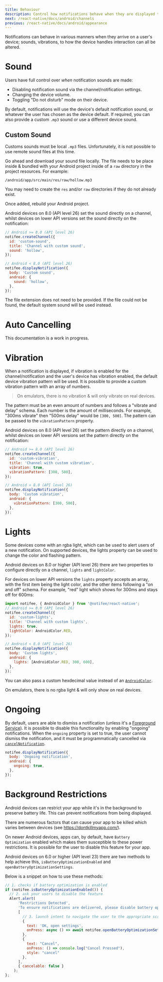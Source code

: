 ```yaml
---
title: Behaviour
description: Control how notifications behave when they are displayed to your users & how they impact a physical device.
next: /react-native/docs/android/channels
previous: /react-native/docs/android/appearance
---
```


Notifications can behave in various manners when they arrive on a user's device; sounds, vibrations, to how the device
handles interaction can all be altered.

# Sound

Users have full control over _when_ notification sounds are made:

- Disabling notification sound via the channel/notification settings.
- Changing the device volume.
- Toggling "Do not disturb" mode on their device.

By default, notifications will use the device's default notification sound, or whatever the user has chosen as the device default.
If required, you can also provide a custom `.mp3` sound or use a different device sound.

## Custom Sound

Customs sounds must be local `.mp3` files. Unfortunately, it is not possible to use remote sound files at this time.

Go ahead and download your sound file locally. The file needs to be place inside & bundled with your Android project inside
of a `raw` directory in the project resources. For example:

`/android/app/src/main/res/raw/hollow.mp3`

You may need to create the `res` and/or `raw` directories if they do not already exist.

Once added, rebuild your Android project.

Android devices on 8.0 (API level 26) set the sound directly on a channel, whilst devices on lower API versions set the
sound directly on the notification:

```js
// Android >= 8.0 (API level 26)
notifee.createChannel({
  id: 'custom-sound',
  title: 'Channel with custom sound',
  sound: 'hollow',
});

// Android < 8.0 (API level 26)
notifee.displayNotification({
  body: 'Custom sound',
  android: {
    sound: 'hollow',
  },
});
```

The file extension does not need to be provided. If the file could not be found, the default system sound will be used instead.

# Auto Cancelling

This documentation is a work in progress.

# Vibration

When a notification is displayed, if vibration is enabled for the channel/notification and the user's device has vibration
enabled, the default device vibration pattern will be used. It is possible to provide a custom vibration pattern
with an array of numbers.

> On emulators, there is no vibration & will only vibrate on real devices.

The pattern must be an even amount of numbers and follows a "vibrate and delay" schema. Each number is the amount of
milliseconds. For example, "300ms vibrate" then "500ms delay" would be `[300, 500]`. The pattern can be passed to the
`vibrationPattern` property.

Android devices on 8.0 (API level 26) set the pattern directly on a channel, whilst devices on lower API versions set the pattern directly on the notification:

```js
// Android >= 8.0 (API level 26)
notifee.createChannel({
  id: 'custom-vibration',
  title: 'Channel with custom vibration',
  vibration: true,
  vibrationPattern: [300, 500],
});

// Android < 8.0 (API level 26)
notifee.displayNotification({
  body: 'Custom vibration',
  android: {
    vibrationPattern: [300, 500],
  },
});
```

# Lights

Some devices come with an rgba light, which can be used to alert users of a new notification. On supported devices, the lights property can be used to change the color and flashing pattern.

Android devices on 8.0 or higher (API level 26) there are two properties to configure directly on a channel, `lights` and `lightColor`.

For devices on lower API versions the `lights` property accepts an array, with the first item being the light color, and the other items following a "on and off"
schema. For example, "red" light which shows for 300ms and stays off for 600ms:

```js
import notifee, { AndroidColor } from '@notifee/react-native';
// Android >= 8.0 (API level 26)
notifee.createChannel({
  id: 'custom-lights',
  title: 'Channel with custom lights',
  lights: true,
  lightColor: AndroidColor.RED,
});

// Android < 8.0 (API level 26)
notifee.displayNotification({
  body: 'Custom lights',
  android: {
    lights: [AndroidColor.RED, 300, 600],
  },
});
```

You can also pass a custom hexdecimal value instead of an [`AndroidColor`](/react-native/reference/androidcolor).

On emulators, there is no rgba light & will only show on real devices.

# Ongoing

By default, users are able to dismiss a notification (unless it's a
[Foreground Service](/react-native/docs/android/foreground-service)). It is possible to disable this functionality by
enabling "ongoing" notifications. When the `ongoing` property is set to true, the user cannot dismiss the notification,
and it must be programmatically cancelled via [`cancelNotification`](/react-native/reference/cancelnotification).

<Vimeo id="android-ongoing" caption="Android Ongoing Notification" />

```js
notifee.displayNotification({
  body: 'Ongoing notification',
  android: {
    ongoing: true,
  },
});
```

# Background Restrictions

Android devices can restrict your app while it's in the background to preserve battery life. This can prevent notifications from being displayed. 

There are numerous factors that can cause your app to be killed which varies between devices (see https://dontkillmyapp.com/).

On newer Android devices, apps can, by default, have `Battery Optimization` enabled which makes them susceptible to these power restrictions. It is possible for the user to disable this feature for your app.

<Vimeo id="android-battery-optimization" caption="Android Disable Battery Optimization" />

Android devices on 6.0 or higher (API level 23) there are two methods to help achieve this, `isBatteryOptimizationEnabled` and `openBatteryOptimizationSettings`.

Below is a snippet on how to use these methods:

```js
// 1. checks if battery optimization is enabled
if (notifee.isBatteryOptimizationEnabled()) {
  // 2. ask your users to disable the feature
  Alert.alert(
      'Restrictions Detected',
      'To ensure notifications are delivered, please disable battery optimization for the app.',
      [
        // 3. launch intent to navigate the user to the appropriate screen
        {
          text: 'OK, open settings',
          onPress: async () => await notifee.openBatteryOptimizationSettings(),
        },
        {
          text: "Cancel",
          onPress: () => console.log("Cancel Pressed"),
          style: "cancel"
        },
      ],
      { cancelable: false }
    );
};
```
